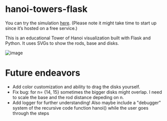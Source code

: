 # hanoi-towers-flask
You can try the simulation [here](https://hanoi-towers-flask.onrender.com). (Please note it might take time to start up since it’s hosted on a free service.)

This is an educational Tower of Hanoi visualization built with Flask and Python. It uses SVGs to show the rods, base and disks.

![image](https://github.com/user-attachments/assets/1eecd40b-624e-493e-a09c-7b4102cf2aef)

# Future endeavors
- Add color customization and ability to drag the disks yourself.
- Fix bug: for n= {14, 15} sometimes the bigger disks might overlap. I need to scale the base and the rod distance depeding on n.
- Add logger for further understanding! Also maybe include a "debugger" system of the recursive code function hanoi() while the user goes through the steps
